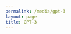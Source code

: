 ```yaml
---
permalink: /media/gpt-3
layout: page
title: GPT-3
---
```


<!-- <div class="media"><div style="left: 0; width: 100%; height: 0; position: relative; padding-bottom: 56.25%;"><iframe src="https://www.youtube.com/embed/_x9AwxfjxvE?rel=0" style="border: 0; top: 0; left: 0; width: 100%; height: 100%; position: absolute;" allowfullscreen scrolling="no" allow="encrypted-media; accelerometer; clipboard-write; gyroscope; picture-in-picture"></iframe></div></div> -->

<div onclick="window.open('https://www.wsj.com/articles/an-ai-breaks-the-writing-barrier-11598068862','mywindow');" style="cursor: pointer;"><div class="iframely-embed"><div class="iframely-responsive" style="height: 140px; padding-bottom: 0;"><a href="https://www.wsj.com/articles/an-ai-breaks-the-writing-barrier-11598068862" data-iframely-url="//cdn.iframe.ly/cI5QRsF?iframe=card-small"></a></div></div><script async src="//cdn.iframe.ly/embed.js" charset="utf-8"></script></div>

<div onclick="window.open('https://www.forbes.com/sites/bernardmarr/2020/10/05/what-is-gpt-3-and-why-is-it-revolutionizing-artificial-intelligence/','mywindow');" style="cursor: pointer;"><div class="iframely-embed"><div class="iframely-responsive" style="height: 140px; padding-bottom: 0;"><a href="https://www.forbes.com/sites/bernardmarr/2020/10/05/what-is-gpt-3-and-why-is-it-revolutionizing-artificial-intelligence/" data-iframely-url="//cdn.iframe.ly/1PsPDBv?iframe=card-small"></a></div></div><script async src="//cdn.iframe.ly/embed.js" charset="utf-8"></script></div>

<div onclick="window.open('https://www.vox.com/future-perfect/21355768/gpt-3-ai-openai-turing-test-language','mywindow');" style="cursor: pointer;"><div class="iframely-embed"><div class="iframely-responsive" style="height: 140px; padding-bottom: 0;"><a href="https://www.vox.com/future-perfect/21355768/gpt-3-ai-openai-turing-test-language" data-iframely-url="//cdn.iframe.ly/JhXToRw?iframe=card-small"></a></div></div><script async src="//cdn.iframe.ly/embed.js" charset="utf-8"></script></div>

<div onclick="window.open('https://www.nytimes.com/2020/07/29/opinion/gpt-3-ai-automation.html','mywindow');" style="cursor: pointer;"><div class="iframely-embed"><div class="iframely-responsive" style="height: 140px; padding-bottom: 0;"><a href="https://www.nytimes.com/2020/07/29/opinion/gpt-3-ai-automation.html" data-iframely-url="//cdn.iframe.ly/api/iframe?url=https%3A%2F%2Fwww.nytimes.com%2F2020%2F07%2F29%2Fopinion%2Fgpt-3-ai-automation.html&key=ea9de77737734c2c62e4c90a7460fb02&iframe=card-small"></a></div></div><script async src="//cdn.iframe.ly/embed.js" charset="utf-8"></script></div>

<div onclick="window.open('https://www.theguardian.com/commentisfree/2020/sep/08/robot-wrote-this-article-gpt-3','mywindow');" style="cursor: pointer;"><div class="iframely-embed"><div class="iframely-responsive" style="height: 140px; padding-bottom: 0;"><a href="https://www.theguardian.com/commentisfree/2020/sep/08/robot-wrote-this-article-gpt-3" data-iframely-url="//cdn.iframe.ly/2VxTczI?iframe=card-small"></a></div></div><script async src="//cdn.iframe.ly/embed.js" charset="utf-8"></script></div>

<div onclick="window.open('https://www.theverge.com/21346343/gpt-3-explainer-openai-examples-errors-agi-potential','mywindow');" style="cursor: pointer;"><div class="iframely-embed"><div class="iframely-responsive" style="height: 140px; padding-bottom: 0;"><a href="https://www.theverge.com/21346343/gpt-3-explainer-openai-examples-errors-agi-potential" data-iframely-url="//cdn.iframe.ly/nUIJnZc?iframe=card-small"></a></div></div><script async src="//cdn.iframe.ly/embed.js" charset="utf-8"></script></div>

<div onclick="window.open('https://www.wired.com/story/ai-text-generator-gpt-3-learning-language-fitfully/,'mywindow');" style="cursor: pointer;"><div class="iframely-embed"><div class="iframely-responsive" style="height: 140px; padding-bottom: 0;"><a href="https://www.wired.com/story/ai-text-generator-gpt-3-learning-language-fitfully/" data-iframely-url="//cdn.iframe.ly/rU8j5YI?iframe=card-small"></a></div></div><script async src="//cdn.iframe.ly/embed.js" charset="utf-8"></script></div>

<div onclick="window.open('https://www.technologyreview.com/2020/07/20/1005454/openai-machine-learning-language-generator-gpt-3-nlp/','mywindow');" style="cursor: pointer;"><div class="iframely-embed"><div class="iframely-responsive" style="height: 140px; padding-bottom: 0;"><a href="https://www.technologyreview.com/2020/07/20/1005454/openai-machine-learning-language-generator-gpt-3-nlp/" data-iframely-url="//cdn.iframe.ly/uQw1vIk?iframe=card-small"></a></div></div><script async src="//cdn.iframe.ly/embed.js" charset="utf-8"></script></div>
